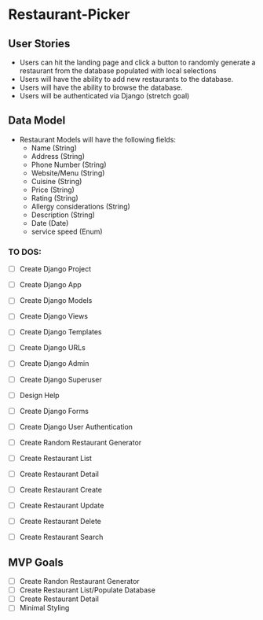 # Restaurant-Picker

## User Stories

  - Users can hit the landing page and click a button to randomly generate a restaurant from the database populated with local selections
  - Users will have the ability to add new restaurants to the database.
  - Users will have the ability to browse the database. 
  - Users will be authenticated via Django (stretch goal)

## Data Model

 - Restaurant Models will have the following fields:
    - Name (String)
    - Address (String)
    - Phone Number (String)
    - Website/Menu (String)
    - Cuisine (String)
    - Price (String)
    - Rating (String)
    - Allergy considerations (String)
    - Description (String)
    - Date (Date)
    - service speed (Enum)


### TO DOS:

- [ ] Create Django Project
- [ ] Create Django App
- [ ] Create Django Models
- [ ] Create Django Views
- [ ] Create Django Templates
- [ ] Create Django URLs
- [ ] Create Django Admin
- [ ] Create Django Superuser 
- [ ] Design Help
- [ ] Create Django Forms
- [ ] Create Django User Authentication
- [ ] Create Random Restaurant Generator
- [ ] Create Restaurant List
- [ ] Create Restaurant Detail
- [ ] Create Restaurant Create
- [ ] Create Restaurant Update
- [ ] Create Restaurant Delete
- [ ] Create Restaurant Search 


## MVP Goals

- [ ] Create Randon Restaurant Generator
- [ ] Create Restaurant List/Populate Database
- [ ] Create Restaurant Detail
- [ ] Minimal Styling
